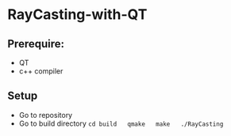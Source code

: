# RayCasting-with-QT

## Prerequire:
- QT 
- c++ compiler

## Setup
- Go to repository
- Go to build directory 
`cd build  
qmake  
make  
./RayCasting`
